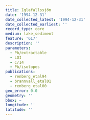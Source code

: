 ```yaml
---
title: Iglafallssjön
date: '1994-12-31'
date_collected_latest: '1994-12-31'
date_collected_earliest: ''
record_type: core
medium: lake_sediment
feature: '617'
description: ''
parameters:
  - Pb/extractable
  - LOI
  - C/14
  - Pb/isotopes
publications:
  - renberg_etal94
  - brannvall_etal01
  - renberg_etal00
geo_error: 0.0
geometry: ''
bbox: ~
longitude: ''
latitude: ''
---
```

